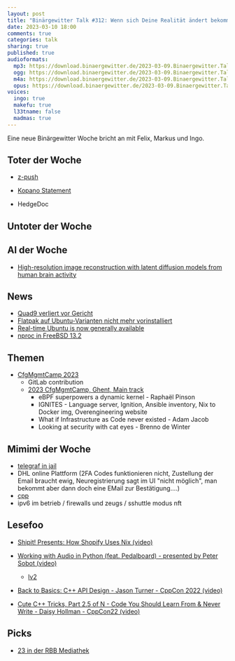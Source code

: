 ```yaml
---
layout: post
title: "Binärgewitter Talk #312: Wenn sich Deine Realität ändert bekommst du ein Pop-Up"
date: 2023-03-10 18:00
comments: true
categories: talk
sharing: true
published: true
audioformats:
  mp3: https://download.binaergewitter.de/2023-03-09.Binaergewitter.Talk.312.mp3
  ogg: https://download.binaergewitter.de/2023-03-09.Binaergewitter.Talk.312.ogg
  m4a: https://download.binaergewitter.de/2023-03-09.Binaergewitter.Talk.312.m4a
  opus: https://download.binaergewitter.de/2023-03-09.Binaergewitter.Talk.312.opus
voices:
  ingo: true
  makefu: true
  l33tname: false
  madmas: true  
---
```

Eine neue Binärgewitter Woche bricht an mit Felix, Markus und Ingo.

## Toter der Woche
- [z-push]( https://z-push.org/ )
 * [Kopano Statement]( https://kopano.com/blog/statement-regarding-the-community-project-z-push/ )
- HedgeDoc

## Untoter der Woche

## AI der Woche
- [High-resolution image reconstruction with latent diffusion models from human brain activity]( https://www.biorxiv.org/content/10.1101/2022.11.18.517004v2.full.pdf )

## News
- [Quad9 verliert vor Gericht]( https://www.heise.de/news/Landgericht-Leipzig-macht-DNS-Betreiber-zu-Taeter-von-Urheberrechtsverletzungen-7532128.html )
- [Flatpak auf Ubuntu-Varianten nicht mehr vorinstalliert]( https://linuxnews.de/2023/02/23/flatpak-auf-ubuntu-varianten-nicht-mehr-vorinstalliert/ )
- [Real-time Ubuntu is now generally available]( https://ubuntu.com/blog/real-time-ubuntu-is-now-generally-available )
- [nproc in FreeBSD 13.2]( https://twitter.com/vmisev/status/1629763487810322432 )

## Themen
- [CfgMgmtCamp 2023]( https://cfgmgmtcamp.eu/ghent2023/ )
  * GitLab contribution
  * [2023 CfgMgmtCamp, Ghent, Main track]( https://www.youtube.com/playlist?list=PLBZBIkixHEic8L17C7DB0I2cY7vO_eDRl )
    - eBPF superpowers a dynamic kernel - Raphaël Pinson
    - IGNITES - Language server, Ignition, Ansible inventory, Nix to Docker img, Overengineering website
    - What if Infrastructure as Code never existed - Adam Jacob
    - Looking at security with cat eyes - Brenno de Winter


## Mimimi der Woche
- [telegraf in jail]( https://github.com/influxdata/telegraf/issues/12502 )
- DHL online Plattform (2FA Codes funktionieren nicht, Zustellung der Email braucht ewig, Neuregistrierung sagt im UI "nicht möglich", man bekommt aber dann doch eine EMail zur Bestätigung....)
- [cpp]( https://stackoverflow.com/questions/75615345/convert-c-array-in-struct-attribute-packed-to-stdvector )
- ipv6 im betrieb / firewalls und zeugs / sshuttle modus nft

## Lesefoo
- [Shipit! Presents: How Shopify Uses Nix (video)]( https://www.youtube.com/watch?v=KaIRpx11qrc )
- [Working with Audio in Python (feat. Pedalboard) - presented by Peter Sobot (video)]( https://www.youtube.com/watch?v=NYhkqXpFAlg )

    * [lv2]( https://en.wikipedia.org/wiki/LV2 )

- [Back to Basics: C++ API Design - Jason Turner - CppCon 2022 (video)]( https://www.youtube.com/watch?v=zL-vn_pGGgY )
- [Cute C++ Tricks, Part 2.5 of N - Code You Should Learn From & Never Write - Daisy Hollman - CppCon22 (video)]( https://youtu.be/gOdcNko2xc8 )

## Picks
- [23 in der RBB Mediathek](https://www.rbb-online.de/film/mediathek/0-99/23-nichts-ist-so-wie-es-scheint.html )


